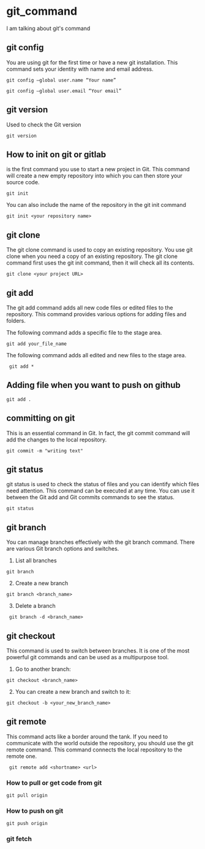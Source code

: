 # git_command
I am talking about git's command

## git config
You are using git for the first time or have a new git installation. This command sets your identity with name and email address.
```
git config –global user.name “Your name”

```
```
git config –global user.email “Your email”

```

## git version
Used to check the Git version
```
git version

```

## How to init on git or gitlab
is the first command you use to start a new project in Git. This command will create a new empty repository into which you can then store your source code.
```
git init

```
You can also include the name of the repository in the git init command
```
git init <your repository name>

```
## git clone

The git clone command is used to copy an existing repository.
You use git clone when you need a copy of an existing repository. The git clone command first uses the git init command, then it will check all its contents.
```
git clone <your project URL>

```
## git add

The git add command adds all new code files or edited files to the repository. This command provides various options for adding files and folders.

The following command adds a specific file to the stage area.
```
git add your_file_name

```
The following command adds all edited and new files to the stage area.
```
 git add *

 ```

## Adding file when you want to push on github

```
git add . 

```

## committing on git

This is an essential command in Git. In fact, the git commit command will add the changes to the local repository.
```
git commit -m "writing text"

```
## git status

git status is used to check the status of files and you can identify which files need attention. This command can be executed at any time.
You can use it between the Git add and Git commits commands to see the status.
```
git status

```
## git branch

You can manage branches effectively with the git branch command. There are various Git branch options and switches.


1. List all branches
```
git branch
```

2. Create a new branch
```
git branch <branch_name>
```
3. Delete a branch

```
 git branch -d <branch_name>
```
## git checkout

This command is used to switch between branches. It is one of the most powerful git commands and can be used as a multipurpose tool.

1. Go to another branch:
```
git checkout <branch_name>
```
2. You can create a new branch and switch to it:
```
git checkout -b <your_new_branch_name>
```

## git remote

This command acts like a border around the tank. If you need to communicate with the world outside the repository, you should use the git remote command. This command connects the local repository to the remote one.

```
 git remote add <shortname> <url>
```

### How to pull or get code from git

```
git pull origin
```

### How to push on git

```
git push origin
```

###  git fetch